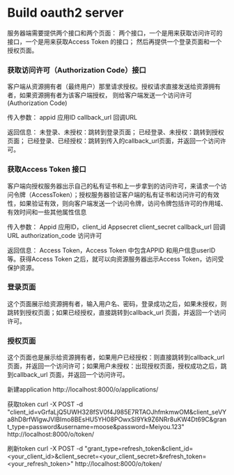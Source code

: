# Build oauth2 server


服务器端需要提供两个接口和两个页面：
两个接口，一个是用来获取访问许可的接口，一个是用来获取Access Token 的接口；
然后再提供一个登录页面和一个授权页面。


### 获取访问许可（Authorization Code）接口

客户端从资源拥有者（最终用户）那里请求授权。授权请求直接发送给资源拥有者，如果资源拥有者为该客户端授权， 则给客户端发送一个访问许可(Authorization Code)

传入参数：
appid 应用ID
callback_url 回调URL

返回信息：
未登录、未授权：跳转到登录页面；
已经登录、未授权：跳转到授权页面；
已经登录、已经授权：跳转到传入的callback_url页面，并返回一个访问许可。



### 获取Access Token 接口

客户端向授权服务器出示自己的私有证书和上一步拿到的访问许可，来请求一个访问令牌（AccessToken）；授权服务器验证客户端的私有证书和访问许可的有效性，如果验证有效，则向客户端发送一个访问令牌，访问令牌包括许可的作用域、有效时间和一些其他属性信息

传入参数：
Appid 应用ID，client_id
Appsecret client_secret
callback_url 回调URL
authorization_code 访问许可

返回信息：
Access Token，Access Token 中包含APPID 和用户信息userID 等。获得Access Token 之后，就可以向资源服务器出示Access Token，访问受保护资源。


### 登录页面

这个页面展示给资源拥有者，输入用户名、密码，登录成功之后，如果未授权，则跳转到授权页面；如果已经授权，直接跳转到callback_url 页面，并返回一个访问许可。


### 授权页面

这个页面也是展示给资源拥有者，如果用户已经授权：则直接跳转到callback_url 页面，并返回一个访问许可；如果用户未授权：出现授权页面，授权成功之后，跳到callback_url 页面，并返回一个访问许可。



新建application
http://localhost:8000/o/applications/


获取token
curl -X POST -d "client_id=vGrfaLjQ5UWH328fSV0f4J985E7RTAOJhfmkmwOM&client_seVYa8hD8rfWlgwJVlBImo8BEsHU5YH08POwxSI9Yk9Z6NRr8uKW4Dt69C&grant_type=password&username=moose&password=Meiyou.123" http://localhost:8000/o/token/

刷新token
curl -X POST -d "grant_type=refresh_token&client_id=<your_client_id>&client_secret=<your_client_secret>&refresh_token=<your_refresh_token>" http://localhost:8000/o/token/

